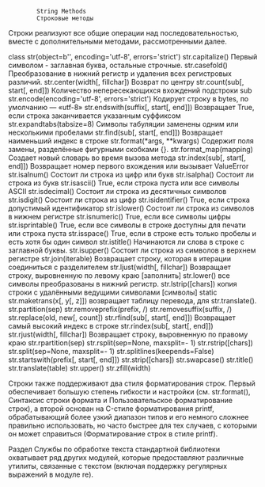             String Methods
            Строковые методы

Строки реализуют все общие операции над последовательностью, вместе с дополнительными методами,
рассмотренными далее.

 class str(object=b'', encoding='utf-8', errors='strict')
 str.capitalize()                 Первый символом - заглавная буква, остальные строчные.
 str.casefold()    Преобразование в нижний регистр и удаления всех регистровых различий.
 str.center(width[, fillchar])     Возврат по центру
 str.count(sub[, start[, end]])    Количество непересекающихся вхождений подстроки sub
 str.encode(encoding='utf-8', errors='strict')    Кодирует строку в bytes, по умолчанию — «utf-8»
 str.endswith(suffix[, start[, end]])  Возвращает True, если строка заканчивается указанным суффиксом
 str.expandtabs(tabsize=8)             Cимволы табуляции заменены одним или несколькими пробелами
 str.find(sub[, start[, end]])         Возвращает наименьший индекс в строке
 str.format(*args, **kwargs)       Содержит поля замены, разделённые фигурными скобками {}.
 str.format_map(mapping)           Cоздает новый словарь во время вызова метода
 str.index(sub[, start[, end]])  Возвращает номер первого вхождения или вызывает ValueError
 str.isalnum()                   Состоит ли строка из цифр или букв
 str.isalpha()                   Состоит ли строка из букв
 str.isascii()                   True, если строка пуста или все символы ASCII
 str.isdecimal()                 Состоит ли строка из десятичных символов
 str.isdigit()                   Состоит ли строка из цифр
 str.isidentifier()              True, если строка допустимый идентификатор
 str.islower()   	             Состоит ли строка из символов в нижнем регистре
 str.isnumeric()                 True, если все символы цифры 
 str.isprintable()  True, если все символы в строке доступны для печати или строка пуста
 str.isspace()      True, если в строке есть только пробелы и есть хотя бы один символ
 str.istitle()      Начинаются ли слова в строке с заглавной буквы.
 str.isupper()                   Состоит ли строка из символов в верхнем регистре
 str.join(iterable)      Возвращает строку, которая в итерации соединиться c разделителем
 str.ljust(width[, fillchar])  Возвращает строку, выровненную по левому краю [заполнить]
 str.lower()                   все символы преобразованы в нижний регистр.
 str.lstrip([chars])           копия строки с удалёнными ведущими символами [символы]
 static str.maketrans(x[, y[, z]])  возвращает таблицу перевода, для str.translate().
 str.partition(sep)
 str.removeprefix(prefix, /)
 str.removesuffix(suffix, /)
 str.replace(old, new[, count])
 str.rfind(sub[, start[, end]])      Возвращает самый высокий индекс в строке
 str.rindex(sub[, start[, end]])
 str.rjust(width[, fillchar])        Возвращает строку, выровненную по правому краю
 str.rpartition(sep)
 str.rsplit(sep=None, maxsplit=- 1)
 str.rstrip([chars])
 str.split(sep=None, maxsplit=- 1)
 str.splitlines(keepends=False)
 str.startswith(prefix[, start[, end]])
 str.strip([chars])
 str.swapcase()
 str.title()
 str.translate(table)
 str.upper()
 str.zfill(width)

Строки также поддерживают два стиля форматирования строк. Первый обеспечивает большую степень
гибкости и настройки (см. str.format(), Синтаксис строки формата и Пользовательское 
форматирование строк), а второй основан на C-стиле форматирования printf, обрабатывающий 
более узкий диапазон типов и его немного сложнее правильно использовать, но часто быстрее для
тех случаев, с которыми он может справиться (Форматирование строк в стиле printf).

Раздел Службы по обработке текста стандартной библиотеки охватывает ряд других модулей, 
которые предоставляют различные утилиты, связанные с текстом (включая поддержку регулярных 
выражений в модуле re).
